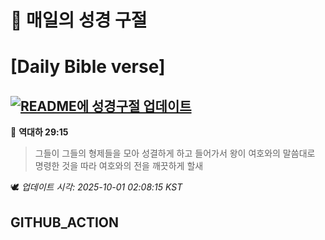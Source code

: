 # 🙏 매일의 성경 구절
# [Daily Bible verse]
## [![README에 성경구절 업데이트](https://github.com/DONGSUKA/first_test/actions/workflows/update-readme-bible.yml/badge.svg)](https://github.com/DONGSUKA/first_test/actions/workflows/update-readme-bible.yml)
<!-- START_BIBLE_VERSE -->
📖 **역대하 29:15**
> 그들이 그들의 형제들을 모아 성결하게 하고 들어가서 왕이 여호와의 말씀대로 명령한 것을 따라 여호와의 전을 깨끗하게 할새

🕊️ _업데이트 시각: 2025-10-01 02:08:15 KST_
  <!-- END_BIBLE_VERSE -->
## GITHUB_ACTION
